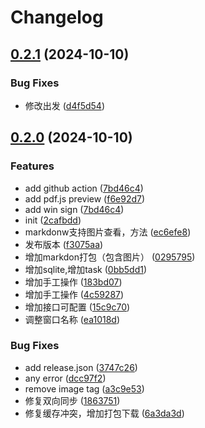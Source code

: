 # Changelog

## [0.2.1](https://github.com/liuhuapiaoyuan/MinerU-PDFScanner/compare/v0.2.0...v0.2.1) (2024-10-10)


### Bug Fixes

* 修改出发 ([d4f5d54](https://github.com/liuhuapiaoyuan/MinerU-PDFScanner/commit/d4f5d54ecf87228749f27ddbb29f270d39c4499e))

## [0.2.0](https://github.com/liuhuapiaoyuan/MinerU-PDFScanner/compare/v0.1.0...v0.2.0) (2024-10-10)


### Features

* add github action ([7bd46c4](https://github.com/liuhuapiaoyuan/MinerU-PDFScanner/commit/7bd46c4ffbbd86b450f7f2182aae61a839842490))
* add pdf.js preview ([f6e92d7](https://github.com/liuhuapiaoyuan/MinerU-PDFScanner/commit/f6e92d76d81259011cd6854be3ea8a174e6bb8b8))
* add win sign ([7bd46c4](https://github.com/liuhuapiaoyuan/MinerU-PDFScanner/commit/7bd46c4ffbbd86b450f7f2182aae61a839842490))
* init ([2cafbdd](https://github.com/liuhuapiaoyuan/MinerU-PDFScanner/commit/2cafbdd35af9f346ae31985135d669fa3958c366))
* markdonw支持图片查看，方法 ([ec6efe8](https://github.com/liuhuapiaoyuan/MinerU-PDFScanner/commit/ec6efe8d4631cbd672d914715b092e9796e0af62))
* 发布版本 ([f3075aa](https://github.com/liuhuapiaoyuan/MinerU-PDFScanner/commit/f3075aa16aa816a5be70ba8eedc54d6677992683))
* 增加markdon打包（包含图片） ([0295795](https://github.com/liuhuapiaoyuan/MinerU-PDFScanner/commit/02957950f0e52d6d6864a580fe16a7ab67297d6b))
* 增加sqlite,增加task ([0bb5dd1](https://github.com/liuhuapiaoyuan/MinerU-PDFScanner/commit/0bb5dd1b23537aa98fd30ae12f24ee5cbd2f7077))
* 增加手工操作 ([183bd07](https://github.com/liuhuapiaoyuan/MinerU-PDFScanner/commit/183bd07e7b07e709335e3db8251e73bd22b78409))
* 增加手工操作 ([4c59287](https://github.com/liuhuapiaoyuan/MinerU-PDFScanner/commit/4c592875e273a012c914d0dfcb9fa0ad4e4e5141))
* 增加接口可配置 ([15c9c70](https://github.com/liuhuapiaoyuan/MinerU-PDFScanner/commit/15c9c7098d86e17cdc419d1dd4c66e18cddd67a2))
* 调整窗口名称 ([ea1018d](https://github.com/liuhuapiaoyuan/MinerU-PDFScanner/commit/ea1018d2a7bfb2e3e8cea3a0f8a631f9ba51d088))


### Bug Fixes

* add release.json ([3747c26](https://github.com/liuhuapiaoyuan/MinerU-PDFScanner/commit/3747c265a95ed8560745a4cfb5a25c688f1b9e7c))
* any error ([dcc97f2](https://github.com/liuhuapiaoyuan/MinerU-PDFScanner/commit/dcc97f21090fc5f72a2496b8de5f8f84553633fc))
* remove image tag ([a3c9e53](https://github.com/liuhuapiaoyuan/MinerU-PDFScanner/commit/a3c9e537c72683a27af7d3319978c922961d49ca))
* 修复双向同步 ([1863751](https://github.com/liuhuapiaoyuan/MinerU-PDFScanner/commit/1863751089ce65b33544c34ad7bfe65d3f153c16))
* 修复缓存冲突，增加打包下载 ([6a3da3d](https://github.com/liuhuapiaoyuan/MinerU-PDFScanner/commit/6a3da3d348cb860ad7c3c4604e0f2287b0b9e5ce))
